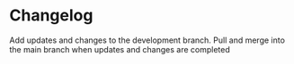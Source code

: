 # Changelog
Add updates and changes to the development branch. Pull and merge into the main branch when updates and changes are completed
